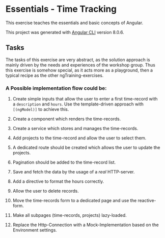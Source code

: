# Essentials - Time Tracking

This exercise teaches the essentials and basic concepts of Angular. 

This project was generated with [Angular CLI](https://github.com/angular/angular-cli) version 8.0.6.

## Tasks

The tasks of this exercise are very abstract, as the solution approach is mainly driven by the needs and experiences of the workshop group. Thus this exercise is somehow special, as it acts more as a playground, then a typical recipe as the other ngTraining-exercises. 

### A Possible implementation flow could be: 

1. Create simple inputs that allow the user to enter a first time-record with a `description` and `hours`. Use the template-driven approach with `[(ngModel)]` to achieve this.

2. Create a component which renders the time-records.

3. Create a service which stores and manages the time-records. 

4. Add projects to the time-record and allow the user to select them. 

5. A dedicated route should be created which allows the user to update the projects. 

6. Pagination should be added to the time-record list. 

7. Save and fetch the data by the usage of a _real_ HTTP-server. 

8. Add a directive to format the hours correctly. 

9. Allow the user to delete records. 

10. Move the time-records form to a dedicated page and use the reactive-form. 

10. Make all subpages (time-records, projects) lazy-loaded. 

11. Replace the Http-Connection with a Mock-Implementation based on the Environment settings. 

